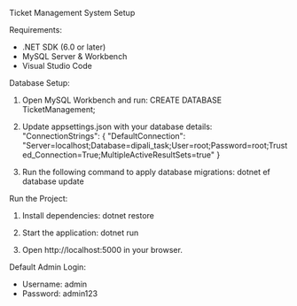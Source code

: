 Ticket Management System Setup

Requirements:
- .NET SDK (6.0 or later)
- MySQL Server & Workbench
- Visual Studio Code

Database Setup:
1. Open MySQL Workbench and run:
   CREATE DATABASE TicketManagement;

2. Update appsettings.json with your database details:
    "ConnectionStrings": {
      "DefaultConnection": "Server=localhost;Database=dipali_task;User=root;Password=root;Trusted_Connection=True;MultipleActiveResultSets=true"
  }

3. Run the following command to apply database migrations:
   dotnet ef database update

Run the Project:
1. Install dependencies:
   dotnet restore

2. Start the application:
   dotnet run

3. Open http://localhost:5000 in your browser.

Default Admin Login:
- Username: admin
- Password: admin123
